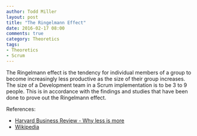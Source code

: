 ```yaml
---
author: Todd Miller 
layout: post
title: "The Ringelmann Effect"
date: 2016-02-17 08:00
comments: true
category: Theoretics
tags:
- Theoretics
- Scrum
---
```


The Ringelmann effect is the tendency for individual members of a group to become increasingly less productive as the size of their group increases. The size of a Development team in a Scrum implementation is to be 3 to 9 people. This is in accordance with the findings and studies that have been done to prove out the Ringelmann effect.

References:
+ [Harvard Business Review - Why less is more](https://hbr.org/2012/08/why-less-is-more-in-teams/)
+ [Wikipedia](https://en.wikipedia.org/wiki/Ringelmann_effect)


